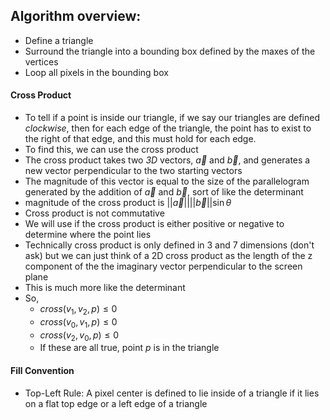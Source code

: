 ## Algorithm overview:
- Define a triangle
- Surround the triangle into a bounding box defined by the maxes of the vertices
- Loop all pixels in the bounding box

#### Cross Product
- To tell if a point is inside our triangle, if we say our triangles are defined *clockwise*, then for each edge of the triangle, the point has to exist to the right of that edge, and this must hold for each edge.
- To find this, we can use the cross product
- The cross product takes two *3D* vectors, $\vec{a}$ and $\vec{b}$, and generates a new vector perpendicular to the two starting vectors
- The magnitude of this vector is equal to the size of the parallelogram generated by the addition of $\vec{a}$ and $\vec{b}$, sort of like the determinant
- magnitude of the cross product is $||\vec{a}||||\vec{b}||\sin\theta$
- Cross product is not commutative
- We will use if the cross product is either positive or negative to determine where the point lies
- Technically cross product is only defined in 3 and 7 dimensions (don't ask) but we can just think of a 2D cross product as the length of the z component of the the imaginary vector perpendicular to the screen plane
- This is much more like the determinant
- So,
	- $cross(v_1, v_2, p) \leq 0$
	- $cross(v_0, v_1, p) \leq 0$
	- $cross(v_2, v_0, p) \leq 0$
	- If these are all true, point $p$ is in the triangle

#### Fill Convention
- Top-Left Rule: A pixel center is defined to lie inside of a triangle if it lies on a flat top edge or a left edge of a triangle